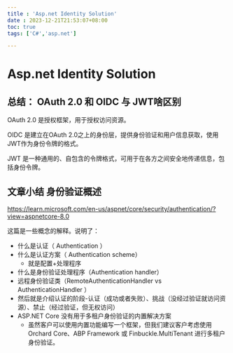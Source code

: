 ```yaml
---
title : 'Asp.net Identity Solution'
date : 2023-12-21T21:53:07+08:00
toc: true
tags: ['C#','asp.net']

---
```

# Asp.net Identity Solution

## 总结： OAuth 2.0 和 OIDC  与 JWT啥区别
OAuth 2.0 是授权框架，用于授权访问资源。

OIDC 是建立在OAuth 2.0之上的身份层，提供身份验证和用户信息获取，使用JWT作为身份令牌的格式。

JWT 是一种通用的、自包含的令牌格式，可用于在各方之间安全地传递信息，包括身份令牌。


## 文章小结 身份验证概述
https://learn.microsoft.com/en-us/aspnet/core/security/authentication/?view=aspnetcore-8.0

这篇是一些概念的解释。说明了：
+ 什么是认证（ Authentication ）
+ 什么是认证方案（ Authentication scheme）
    + 就是配置+处理程序
+ 什么是身份验证处理程序（Authentication handler）
+ 远程身份验证类（RemoteAuthenticationHandler<TOptions> vs AuthenticationHandler<TOptions> ）
+ 然后就是介绍认证的阶段-认证（成功或者失败）、挑战（没经过验证就访问资源）、禁止（经过验证，但无权访问）
+ ASP.NET Core 没有用于多租户身份验证的内置解决方案
    + 虽然客户可以使用内置功能编写一个框架，但我们建议客户考虑使用 Orchard Core、ABP Framework 或 Finbuckle.MultiTenant 进行多租户身份验证。